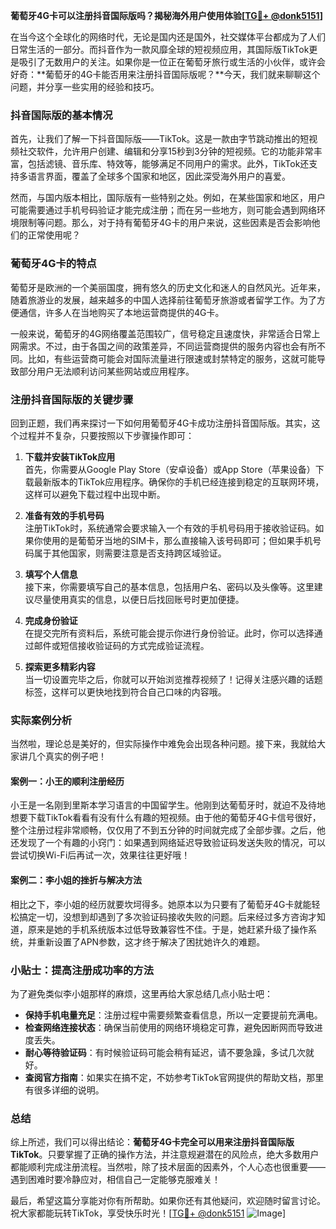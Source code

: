 **葡萄牙4G卡可以注册抖音国际版吗？揭秘海外用户使用体验[[TG💪+ @donk5151](https://t.me/s/donk5151)]**

在当今这个全球化的网络时代，无论是国内还是国外，社交媒体平台都成为了人们日常生活的一部分。而抖音作为一款风靡全球的短视频应用，其国际版TikTok更是吸引了无数用户的关注。如果你是一位正在葡萄牙旅行或生活的小伙伴，或许会好奇：**葡萄牙的4G卡能否用来注册抖音国际版呢？**今天，我们就来聊聊这个问题，并分享一些实用的经验和技巧。

### 抖音国际版的基本情况

首先，让我们了解一下抖音国际版——TikTok。这是一款由字节跳动推出的短视频社交软件，允许用户创建、编辑和分享15秒到3分钟的短视频。它的功能非常丰富，包括滤镜、音乐库、特效等，能够满足不同用户的需求。此外，TikTok还支持多语言界面，覆盖了全球多个国家和地区，因此深受海外用户的喜爱。

然而，与国内版本相比，国际版有一些特别之处。例如，在某些国家和地区，用户可能需要通过手机号码验证才能完成注册；而在另一些地方，则可能会遇到网络环境限制等问题。那么，对于持有葡萄牙4G卡的用户来说，这些因素是否会影响他们的正常使用呢？

### 葡萄牙4G卡的特点

葡萄牙是欧洲的一个美丽国度，拥有悠久的历史文化和迷人的自然风光。近年来，随着旅游业的发展，越来越多的中国人选择前往葡萄牙旅游或者留学工作。为了方便通信，许多人在当地购买了本地运营商提供的4G卡。

一般来说，葡萄牙的4G网络覆盖范围较广，信号稳定且速度快，非常适合日常上网需求。不过，由于各国之间的政策差异，不同运营商提供的服务内容也会有所不同。比如，有些运营商可能会对国际流量进行限速或封禁特定的服务，这就可能导致部分用户无法顺利访问某些网站或应用程序。

### 注册抖音国际版的关键步骤

回到正题，我们再来探讨一下如何用葡萄牙4G卡成功注册抖音国际版。其实，这个过程并不复杂，只要按照以下步骤操作即可：

1. **下载并安装TikTok应用**  
   首先，你需要从Google Play Store（安卓设备）或App Store（苹果设备）下载最新版本的TikTok应用程序。确保你的手机已经连接到稳定的互联网环境，这样可以避免下载过程中出现中断。

2. **准备有效的手机号码**  
   注册TikTok时，系统通常会要求输入一个有效的手机号码用于接收验证码。如果你使用的是葡萄牙当地的SIM卡，那么直接输入该号码即可；但如果手机号码属于其他国家，则需要注意是否支持跨区域验证。

3. **填写个人信息**  
   接下来，你需要填写自己的基本信息，包括用户名、密码以及头像等。这里建议尽量使用真实的信息，以便日后找回账号时更加便捷。

4. **完成身份验证**  
   在提交完所有资料后，系统可能会提示你进行身份验证。此时，你可以选择通过邮件或短信接收验证码的方式完成验证流程。

5. **探索更多精彩内容**  
   当一切设置完毕之后，你就可以开始浏览推荐视频了！记得关注感兴趣的话题标签，这样可以更快地找到符合自己口味的内容哦。

### 实际案例分析

当然啦，理论总是美好的，但实际操作中难免会出现各种问题。接下来，我就给大家讲几个真实的例子吧！

#### 案例一：小王的顺利注册经历  
小王是一名刚到里斯本学习语言的中国留学生。他刚到达葡萄牙时，就迫不及待地想要下载TikTok看看有没有什么有趣的短视频。由于他的葡萄牙4G卡信号很好，整个注册过程非常顺畅，仅仅用了不到五分钟的时间就完成了全部步骤。之后，他还发现了一个有趣的小窍门：如果遇到网络延迟导致验证码发送失败的情况，可以尝试切换Wi-Fi后再试一次，效果往往更好哦！

#### 案例二：李小姐的挫折与解决方法  
相比之下，李小姐的经历就要坎坷得多。她原本以为只要有了葡萄牙4G卡就能轻松搞定一切，没想到却遇到了多次验证码接收失败的问题。后来经过多方咨询才知道，原来是她的手机系统版本过低导致兼容性不佳。于是，她赶紧升级了操作系统，并重新设置了APN参数，这才终于解决了困扰她许久的难题。

### 小贴士：提高注册成功率的方法

为了避免类似李小姐那样的麻烦，这里再给大家总结几点小贴士吧：

- **保持手机电量充足**：注册过程中需要频繁查看信息，所以一定要提前充满电。
- **检查网络连接状态**：确保当前使用的网络环境稳定可靠，避免因断网而导致进度丢失。
- **耐心等待验证码**：有时候验证码可能会稍有延迟，请不要急躁，多试几次就好。
- **查阅官方指南**：如果实在搞不定，不妨参考TikTok官网提供的帮助文档，那里有很多详细的说明。

### 总结

综上所述，我们可以得出结论：**葡萄牙4G卡完全可以用来注册抖音国际版TikTok**。只要掌握了正确的操作方法，并注意规避潜在的风险点，绝大多数用户都能顺利完成注册流程。当然啦，除了技术层面的因素外，个人心态也很重要——遇到困难时要冷静应对，相信自己一定能够克服难关！

最后，希望这篇分享能对你有所帮助。如果你还有其他疑问，欢迎随时留言讨论。祝大家都能玩转TikTok，享受快乐时光！[[TG💪+ @donk5151](https://t.me/s/donk5151) ![Image](https://i.postimg.cc/rwNCRYN7/Snipaste-2025-04-30-17-27-05.png)]